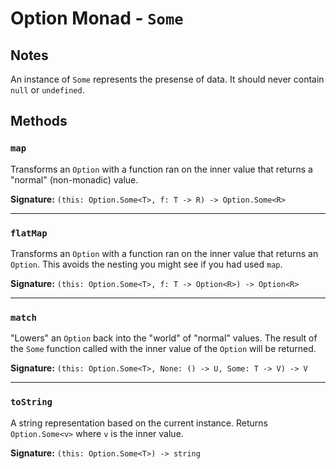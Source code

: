 # Option Monad - `Some`

## Notes

An instance of `Some` represents the presense of data. It should never contain `null` or `undefined`.

## Methods

### `map`

Transforms an `Option` with a function ran on the inner value that returns a "normal" (non-monadic) value.

**Signature:** `(this: Option.Some<T>, f: T -> R) -> Option.Some<R>`

---

### `flatMap`

Transforms an `Option` with a function ran on the inner value that returns an `Option`. This avoids the nesting you might see if you had used `map`.

**Signature:** `(this: Option.Some<T>, f: T -> Option<R>) -> Option<R>`

---

### `match`

"Lowers" an `Option` back into the "world" of "normal" values. The result of the `Some` function called with the inner value of the `Option` will be returned.

**Signature:** `(this: Option.Some<T>, None: () -> U, Some: T -> V) -> V`

---

### `toString`

A string representation based on the current instance. Returns `Option.Some<v>` where `v` is the inner value.

**Signature:** `(this: Option.Some<T>) -> string`
